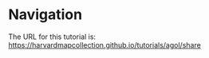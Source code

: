 # Navigation

The URL for this tutorial is: https://harvardmapcollection.github.io/tutorials/agol/share
